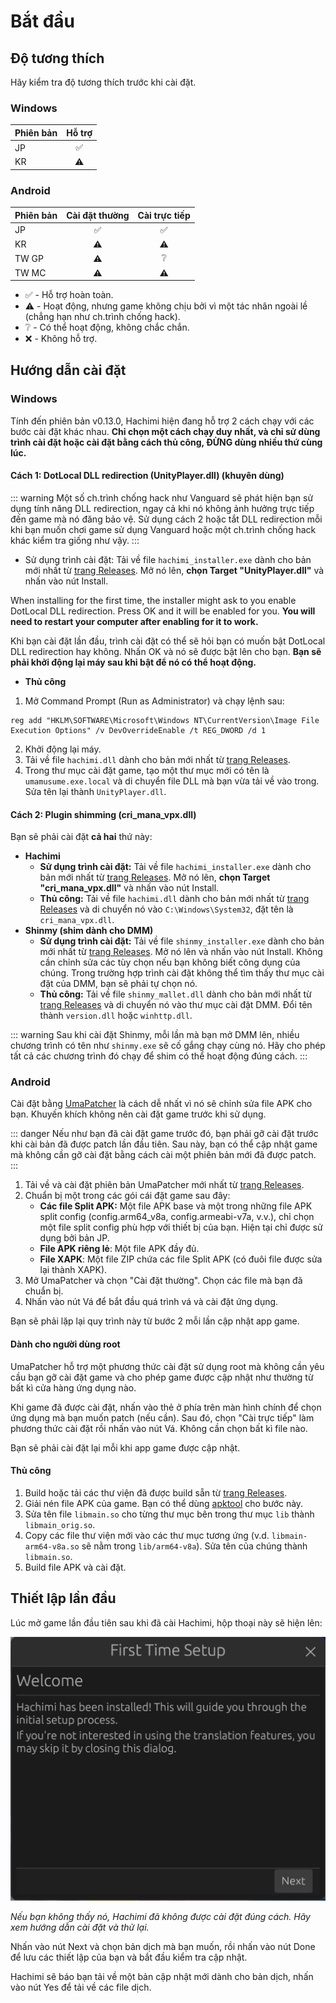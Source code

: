 # Bắt đầu

## Độ tương thích

Hãy kiểm tra độ tương thích trước khi cài đặt.

### Windows
| Phiên bản | Hỗ trợ |
| --- | :---: |
| JP | ✅ |
| KR | ⚠️ |

### Android

| Phiên bản | Cài đặt thường | Cài trực tiếp |
| --- | :---: | :---: |
| JP | ✅ | ✅ |
| KR | ⚠️ | ⚠️ |
| TW GP | ⚠️ | ❔ |
| TW MC | ⚠️ | ⚠️ |
- ✅ - Hỗ trợ hoàn toàn.
- ⚠️ - Hoạt động, nhưng game không chịu bởi vì một tác nhân ngoài lề (chẳng hạn như ch.trình chống hack).
- ❔ - Có thể hoạt động, không chắc chắn.
- ❌ - Không hỗ trợ.


## Hướng dẫn cài đặt

### Windows

Tính đến phiên bản v0.13.0, Hachimi hiện đang hỗ trợ 2 cách chạy với các bước cài đặt khác nhau. **Chỉ chọn một cách chạy duy nhất, và chỉ sử dùng trình cài đặt hoặc cài đặt bằng cách thủ công, ĐỪNG dùng nhiều thứ cùng lúc.**

#### Cách 1: DotLocal DLL redirection (UnityPlayer.dll) (khuyên dùng)

::: warning
Một số ch.trình chống hack như Vanguard sẽ phát hiện bạn sử dụng tính năng DLL redirection, ngay cả khi nó không ảnh hưởng trực tiếp đến game mà nó đăng bảo vệ. Sử dụng cách 2 hoặc tắt DLL redirection mỗi khi bạn muốn chơi game sử dụng Vanguard hoặc một ch.trình chống hack khác kiểm tra giống như vậy.
:::

- Sử dụng trình cài đặt: Tải về file `hachimi_installer.exe` dành cho bản mới nhất từ [trang Releases](https://github.com/Hachimi-Hachimi/Hachimi/releases). Mở nó lên, **chọn Target "UnityPlayer.dll"** và nhấn vào nút Install.

When installing for the first time, the installer might ask to you enable DotLocal DLL redirection. Press OK and it will be enabled for you. **You will need to restart your computer after enabling for it to work.**

Khi bạn cài đặt lần đầu, trình cài đặt có thể sẽ hỏi bạn có muốn bật DotLocal DLL redirection hay không. Nhấn OK và nó sẽ được bật lên cho bạn. **Bạn sẽ phải khởi động lại máy sau khi bật để nó có thể hoạt động.**

- **Thủ công**
1. Mở Command Prompt (Run as Administrator) và chạy lệnh sau:
```
reg add "HKLM\SOFTWARE\Microsoft\Windows NT\CurrentVersion\Image File Execution Options" /v DevOverrideEnable /t REG_DWORD /d 1
```
2. Khởi động lại máy.
3. Tải về file `hachimi.dll` dành cho bản mới nhất từ [trang Releases](https://github.com/Hachimi-Hachimi/Hachimi/releases).
4. Trong thư mục cài đặt game, tạo một thư mục mới có tên là `umamusume.exe.local` và di chuyển file DLL mà bạn vừa tải về vào trong. Sửa tên lại thành `UnityPlayer.dll`.

#### Cách 2: Plugin shimming (cri_mana_vpx.dll)

Bạn sẽ phải cài đặt **cả hai** thứ này:

- **Hachimi**
    - **Sử dụng trình cài đặt:** Tải về file `hachimi_installer.exe` dành cho bản mới nhất từ [trang Releases](https://github.com/Hachimi-Hachimi/Hachimi/releases). Mở nó lên, **chọn Target "cri_mana_vpx.dll"** và nhấn vào nút Install.
    - **Thủ công:** Tải về file `hachimi.dll` dành cho bản mới nhất từ [trang Releases](https://github.com/Hachimi-Hachimi/Hachimi/releases) và di chuyển nó vào `C:\Windows\System32`, đặt tên là `cri_mana_vpx.dll`.
- **Shinmy (shim dành cho DMM)**
    - **Sử dụng trình cài đặt:** Tải về file `shinmy_installer.exe` dành cho bản mới nhất từ [trang Releases](https://github.com/Hachimi-Hachimi/Shinmy/releases). Mở nó lên và nhấn vào nút Install. Không cần chỉnh sửa các tùy chọn nếu bạn không biết công dụng của chúng. Trong trường hợp trình cài đặt không thể tìm thấy thư mục cài đặt của DMM, bạn sẽ phải tự chọn nó.
    - **Thủ công:** Tải về file `shinmy_mallet.dll` dành cho bản mới nhất từ [trang Releases](https://github.com/Hachimi-Hachimi/Shinmy/releases) và di chuyển nó vào thư mục cài đặt DMM. Đổi tên thành `version.dll` hoặc `winhttp.dll`.

::: warning
Sau khi cài đặt Shinmy, mỗi lần mà bạn mở DMM lên, nhiều chương trình có tên như `shinmy.exe` sẽ cố gắng chạy cùng nó. Hãy cho phép tất cả các chương trình đó chạy để shim có thể hoạt động đúng cách.
:::

### Android

Cài đặt bằng [UmaPatcher](https://github.com/LeadRDRK/UmaPatcher) là cách dễ nhất vì nó sẽ chỉnh sửa file APK cho bạn. Khuyến khích không nên cài đặt game trước khi sử dụng.

::: danger
Nếu như bạn đã cài đặt game trước đó, bạn phải gỡ cài đặt trước khi cài bản đã được patch lần đầu tiên. Sau này, bạn có thể
cập nhật game mà không cần gỡ cài đặt bằng cách cài một phiên bản mới đã được patch.
:::

1. Tải về và cài đặt phiên bản UmaPatcher mới nhất từ [trang Releases](https://github.com/LeadRDRK/UmaPatcher/releases).
2. Chuẩn bị một trong các gói cái đặt game sau đây:
    - **Các file Split APK:** Một file APK base và một trong những file APK split config (config.arm64_v8a, config.armeabi-v7a, v.v.),
    chỉ chọn một file split config phù hợp với thiết bị của bạn.
    Hiện tại chỉ được sử dụng bởi bản JP.
    - **File APK riêng lẻ**: Một file APK đầy đủ.
    - **File XAPK**: Một file ZIP chứa các file Split APK (có đuôi file được sửa lại thành XAPK).
3. Mở UmaPatcher và chọn "Cài đặt thường". Chọn các file mà bạn đã chuẩn bị.
4. Nhấn vào nút Vá để bắt đầu quá trình vá và cài đặt ứng dụng.

Bạn sẽ phải lặp lại quy trình này từ bước 2 mỗi lần cập nhật app game.

#### Dành cho người dùng root
UmaPatcher hỗ trợ một phương thức cài đặt sử dụng root mà không cần yêu cầu bạn gỡ cài đặt game và cho phép game được cập nhật như thường từ bất kì cửa hàng ứng dụng nào.

Khi game đã được cài đặt, nhấn vào thẻ ở phía trên màn hình chính để chọn ứng dụng mà bạn muốn patch (nếu cần). Sau đó, chọn "Cài trực tiếp" làm phương thức cài đặt rồi nhấn vào nút Vá. Không cần chọn bất kì file nào.

Bạn sẽ phải cài đặt lại mỗi khi app game được cập nhật.

#### Thủ công
1. Build hoặc tải các thư viện đã được build sẵn từ [trang Releases](https://github.com/Hachimi-Hachimi/Hachimi/releases).
2. Giải nén file APK của game. Bạn có thể dùng [apktool](https://apktool.org/) cho bước này.
3. Sửa tên file `libmain.so` cho từng thư mục bên trong thư mục `lib` thành `libmain_orig.so`.
4. Copy các file thư viện mới vào các thư mục tương ứng (v.d. `libmain-arm64-v8a.so` sẽ nằm trong `lib/arm64-v8a`). Sửa tên của chúng thành `libmain.so`.
5. Build file APK và cài đặt.

## Thiết lập lần đầu
Lúc mở game lần đầu tiên sau khi đã cài Hachimi, hộp thoại này sẽ hiện lên:

![First Time Setup](/assets/first-time-setup.jpg)

*Nếu bạn không thấy nó, Hachimi đã không được cài đặt đúng cách. Hãy xem hướng dẫn cài đặt và thử lại.*

Nhấn vào nút Next và chọn bản dịch mà bạn muốn, rồi nhấn vào nút Done để lưu các thiết lập của bạn và bắt đầu kiểm tra cập nhật.

Hachimi sẽ báo bạn tải về một bản cập nhật mới dành cho bản dịch, nhấn vào nút Yes để tải về các file dịch.